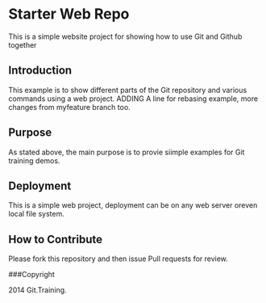 # Starter Web Repo

This is a simple website project for showing how to use Git and Github together

## Introduction

This example is to show different parts of the Git repository and various commands using a web project. ADDING A line for rebasing example, more changes from myfeature branch too.

## Purpose

As stated above, the main purpose is to provie siimple examples for Git training demos.

## Deployment

This is a simple web project, deployment can be on any web server oreven local file system.

## How to Contribute

Please fork this repository and then issue Pull requests for review.


###Copyright

2014 Git.Training.